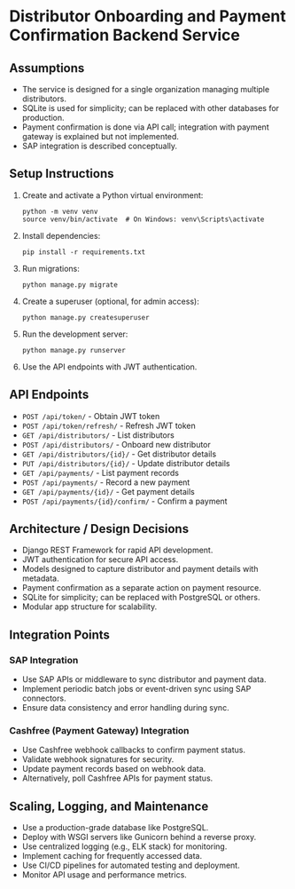 # Distributor Onboarding and Payment Confirmation Backend Service

## Assumptions
- The service is designed for a single organization managing multiple distributors.
- SQLite is used for simplicity; can be replaced with other databases for production.
- Payment confirmation is done via API call; integration with payment gateway is explained but not implemented.
- SAP integration is described conceptually.

## Setup Instructions
1. Create and activate a Python virtual environment:
   ```
   python -m venv venv
   source venv/bin/activate  # On Windows: venv\Scripts\activate
   ```
2. Install dependencies:
   ```
   pip install -r requirements.txt
   ```
3. Run migrations:
   ```
   python manage.py migrate
   ```
4. Create a superuser (optional, for admin access):
   ```
   python manage.py createsuperuser
   ```
5. Run the development server:
   ```
   python manage.py runserver
   ```
6. Use the API endpoints with JWT authentication.

## API Endpoints
- `POST /api/token/` - Obtain JWT token
- `POST /api/token/refresh/` - Refresh JWT token
- `GET /api/distributors/` - List distributors
- `POST /api/distributors/` - Onboard new distributor
- `GET /api/distributors/{id}/` - Get distributor details
- `PUT /api/distributors/{id}/` - Update distributor details
- `GET /api/payments/` - List payment records
- `POST /api/payments/` - Record a new payment
- `GET /api/payments/{id}/` - Get payment details
- `POST /api/payments/{id}/confirm/` - Confirm a payment

## Architecture / Design Decisions
- Django REST Framework for rapid API development.
- JWT authentication for secure API access.
- Models designed to capture distributor and payment details with metadata.
- Payment confirmation as a separate action on payment resource.
- SQLite for simplicity; can be replaced with PostgreSQL or others.
- Modular app structure for scalability.

## Integration Points

### SAP Integration
- Use SAP APIs or middleware to sync distributor and payment data.
- Implement periodic batch jobs or event-driven sync using SAP connectors.
- Ensure data consistency and error handling during sync.

### Cashfree (Payment Gateway) Integration
- Use Cashfree webhook callbacks to confirm payment status.
- Validate webhook signatures for security.
- Update payment records based on webhook data.
- Alternatively, poll Cashfree APIs for payment status.

## Scaling, Logging, and Maintenance
- Use a production-grade database like PostgreSQL.
- Deploy with WSGI servers like Gunicorn behind a reverse proxy.
- Use centralized logging (e.g., ELK stack) for monitoring.
- Implement caching for frequently accessed data.
- Use CI/CD pipelines for automated testing and deployment.
- Monitor API usage and performance metrics.
